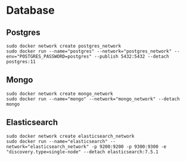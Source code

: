 # Database

## Postgres
`sudo docker network create postgres_network`  
`sudo docker run --name="postgres" --network="postgres_network" --env="POSTGRES_PASSWORD=postgres" --publish 5432:5432 --detach postgres:11`  

## Mongo
`sudo docker network create mongo_network`  
`sudo docker run --name="mongo" --network="mongo_network" --detach mongo`

## Elasticsearch
`sudo docker network create elasticsearch_network`  
`sudo docker run --name="elasticsearch" --network="elasticsearch_network" -p 9200:9200 -p 9300:9300 -e "discovery.type=single-node" --detach elasticsearch:7.5.1`  